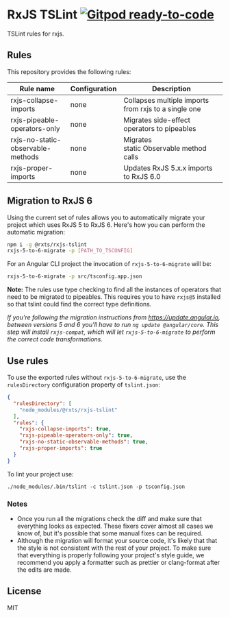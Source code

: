 # RxJS TSLint [![Gitpod ready-to-code](https://img.shields.io/badge/Gitpod-ready--to--code-blue?logo=gitpod)](https://gitpod.io/#https://github.com/rx-ts/rxjs-tslint)

TSLint rules for rxjs.

## Rules

This repository provides the following rules:

| Rule name                         | Configuration | Description                                          |
| --------------------------------- | ------------- | ---------------------------------------------------- |
| rxjs-collapse-imports             | none          | Collapses multiple imports from rxjs to a single one |
| rxjs-pipeable-operators-only      | none          | Migrates side-effect operators to pipeables          |
| rxjs-no-static-observable-methods | none          | Migrates static Observable method calls              |
| rxjs-proper-imports               | none          | Updates RxJS 5.x.x imports to RxJS 6.0               |

## Migration to RxJS 6

Using the current set of rules allows you to automatically migrate your project which uses RxJS 5 to RxJS 6. Here's how you can perform the automatic migration:

```bash
npm i -g @rxts/rxjs-tslint
rxjs-5-to-6-migrate -p [PATH_TO_TSCONFIG]
```

For an Angular CLI project the invocation of `rxjs-5-to-6-migrate` will be:

```bash
rxjs-5-to-6-migrate -p src/tsconfig.app.json
```

**Note:** The rules use type checking to find all the instances of operators that need to be migrated to pipeables. This requires you to have `rxjs@5` installed so that tslint could find the correct type definitions.

*If you're following the migration instructions from https://update.angular.io, between versions 5 and 6 you'll have to run `ng update @angular/core`. This step will install `rxjs-compat`, which will let `rxjs-5-to-6-migrate` to perform the correct code transformations.*

## Use rules

To use the exported rules without `rxjs-5-to-6-migrate`, use the `rulesDirectory` configuration property of `tslint.json`:

```json
{
  "rulesDirectory": [
    "node_modules/@rxts/rxjs-tslint"
  ],
  "rules": {
    "rxjs-collapse-imports": true,
    "rxjs-pipeable-operators-only": true,
    "rxjs-no-static-observable-methods": true,
    "rxjs-proper-imports": true
  }
}
```

To lint your project use:

```
./node_modules/.bin/tslint -c tslint.json -p tsconfig.json
```

### Notes

* Once you run all the migrations check the diff and make sure that everything looks as expected. These fixers cover almost all cases we know of, but it's possible that some manual fixes can be required.
* Although the migration will format your source code, it's likely that that the style is not consistent with the rest of your project. To make sure that everything is properly following your project's style guide, we recommend you apply a formatter such as prettier or clang-format after the edits are made.

## License

MIT
